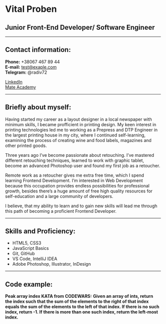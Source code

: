 # Vital Proben 

## Junior Front-End Developer/ Software Engineer

*****

## Contact information:

**Phone:** +38067 467 89 44   
**E-mail:** test@exaple.com   
**Telegram:** @radiv72   

[LinkedIn](https://www.linkedin.com/?trk=seo-authwall-base_nav-header-logo "social network")   
[Mate Academy](https://mate.academy/ "Frontend Course")

****

## Briefly about myself: 

Having started my career as a layout designer in a local newspaper with minimum skills, I became profficient in printing design.
My keen interest in printing technologies led me to working as a Prepress and DTP Engineer in the largest printing house in my city,
where I continued self-learning, examining the process of creating wine and food labels, magazines and other printed goods.    

Three years ago I’ve become passionate about retouching. I’ve mastered different retouching techniques,
learned to work with graphic tablet, become an advanced Photoshop user and found my first job as a retoucher.     

Remote work as a retoucher gives me extra free time, which I spend learning Frontend Development.
I’m interested in Web Development because this occupation provides endless possibilities for professional growth,
besides there’s a huge amount of free high quality resources for self-education and a large community of developers.     

I believe, that my ability to learn and to gain new skills will lead me through this path of becoming a proficient Frontend Developer.   

*****

## Skills and Proficiency: 

* HTML5, CSS3   
* JavaScript Basics   
* Git, GitHub   
* VS Code, IntelliJ IDEA   
* Adobe Photoshop, Illustrator, InDesign   

***** 

## Code example: 

**Peak array index KATA from CODEWARS:** __Given an array of ints, return the index such that the sum of the elements to the right of that index equals the sum of the elements to the left of that index. If there is no such index, return -1. If there is more than one such index, return the left-most index.__ 


